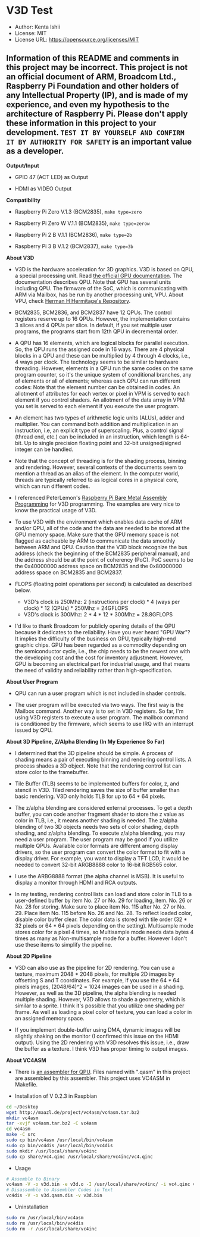 # V3D Test

* Author: Kenta Ishii
* License: MIT
* License URL: https://opensource.org/licenses/MIT

## Information of this README and comments in this project may be incorrect. This project is not an official document of ARM, Broadcom Ltd., Raspberry Pi Foundation and other holders of any Intellectual Property (IP), and is made of my experience, and even my hypothesis to the architecture of Raspberry Pi. Please don't apply these information in this project to your development. `TEST IT BY YOURSELF AND CONFIRM IT BY AUTHORITY FOR SAFETY` is an important value as a developer.

**Output/Input**

* GPIO 47 (ACT LED) as Output

* HDMI as VIDEO Output

**Compatibility**

* Raspberry Pi Zero V.1.3 (BCM2835), `make type=zero`

* Raspberry Pi Zero W V.1.1 (BCM2835), `make type=zerow`

* Raspberry Pi 2 B V.1.1 (BCM2836), `make type=2b`

* Raspberry Pi 3 B V.1.2 (BCM2837), `make type=3b`

**About V3D**

* V3D is the hardware acceleration for 3D graphics. V3D is based on QPU, a special processing unit. Read [the official GPU documentation](https://www.raspberrypi.org/documentation/hardware/raspberrypi/bcm2835/README.md). The documentation describes QPU. Note that GPU has several units including QPU. The firmware of the SoC, which is communicating with ARM via Mailbox, has be run by another processing unit, VPU. About VPU, check [Herman H Hermitage's Repository](https://github.com/hermanhermitage/videocoreiv).

* BCM2835, BCM2836, and BCM2837 have 12 QPUs. The control registers reserve up to 16 QPUs. However, the implementation contains 3 slices and 4 QPUs per slice. In default, if you set multiple user programs, the programs start from 12th QPU in decremental order.

* A QPU has 16 elements, which are logical blocks for parallel execution. So, the QPU runs the assigned code in 16 ways. There are 4 physical blocks in a QPU and these can be multiplied by 4 through 4 clocks, i.e., 4 ways per clock. The technology seems to be similar to hardware threading. However, elements in a QPU run the same codes on the same program counter, so it's the unique system of conditional branches, any of elements or all of elements; whereas each QPU can run different codes: Note that the element number can be obtained in codes. An allotment of attributes for each vertex or pixel in VPM is served to each element if you control shaders. An allotment of the data array in VPM you set is served to each element if you execute the user program.

* An element has two types of arithmetic logic units (ALUs), adder and multiplier. You can command both addition and multiplication in an instruction, i.e, an explicit type of superscaling. Plus, a control signal (thread end, etc.) can be included in an instruction, which length is 64-bit. Up to single precision floating point and 32-bit unsigned/signed integer can be handled.

* Note that the concept of threading is for the shading process, binning and rendering. However, several contexts of the documents seem to mention a thread as an alias of the element. In the computer world, threads are typically referred to as logical cores in a physical core, which can run different codes.

* I referenced PeterLemon's [Raspberry Pi Bare Metal Assembly Programming](https://github.com/PeterLemon/RaspberryPi) for V3D programming. The examples are very nice to know the practical usage of V3D.

* To use V3D with the environment which enables data cache of ARM and/or QPU, all of the code and the data are needed to be stored at the GPU memory space. Make sure that the GPU memory space is not flagged as cacheable by ARM to communicate the data smoothly between ARM and QPU. Caution that the V3D block recognize the bus address (check the beginning of the BCM2835 peripheral manual), and the address should be at the point of coherency (PoC). PoC seems to be the 0x40000000 address space on BCM2835 and the 0x80000000 address space on BCM2835 and BCM2837.

* FLOPS (floating point operations per second) is calculated as described below.
	* V3D's clock is 250Mhz: 2 (instructions per clock) * 4 (ways per clock) * 12 (QPUs) * 250Mhz = 24GFLOPS
	* V3D's clock is 300Mhz: 2 * 4 * 12 * 300Mhz = 28.8GFLOPS

* I'd like to thank Broadcom for publicly opening details of the QPU because it dedicates to the reliability. Have you ever heard "GPU War"? It implies the difficulty of the business on GPU, typically high-end graphic chips. GPU has been regarded as a commodity depending on the semiconductor cycle, i.e., the chip needs to be the newest one with the developing cost and the cost for inventory adjustment. However, GPU is becoming an electrical part for industrial usage, and that means the need of validity and reliability rather than high-specification.

**About User Program**

* QPU can run a user program which is not included in shader controls.

* The user program will be executed via two ways. The first way is the Mailbox command. Another way is to set in V3D registers. So far, I'm using V3D registers to execute a user program. The mailbox command is conditioned by the firmware, which seems to use IRQ with an interrupt issued by QPU.

**About 3D Pipeline, Z/Alpha Blending (In My Experience So Far)**

* I determined that the 3D pipeline should be simple. A process of shading means a pair of executing binning and rendering control lists. A process shades a 3D object. Note that the rendering control list can store color to the framebuffer.

* Tile Buffer (TLB) seems to be implemented buffers for color, z, and stencil in V3D. Tiled rendering saves the size of buffer smaller than basic rendering. V3D only holds TLB for up to 64 * 64 pixels.

* The z/alpha blending are considered external processes. To get a depth buffer, you can code another fragment shader to store the z value as color in TLB, i.e., it means another shading is needed. The z/alpha blending of two 3D objects needs two sets of color shading, depth shading, and z/alpha blending. To execute z/alpha blending, you may need a user program. The user program may be good if you utilize multiple QPUs. Available color formats are different among display drivers, so the user program can convert the color format to fit with a display driver. For example, you want to display a TFT LCD, it would be needed to convert 32-bit ARGB8888 color to 16-bit RGB565 color.

* I use the ARBG8888 format (the alpha channel is MSB). It is useful to display a monitor through HDMI and RCA outputs.

* In my testing, rendering control lists can load and store color in TLB to a user-defined buffer by item No. 27 or No. 29 for loading, item. No. 26 or No. 28 for storing. Make sure to place item No. 115 after No. 27 or No. 29. Place item No. 115 before No. 26 and No. 28. To reflect loaded color, disable color buffer clear. The color data is stored with tile order (32 * 32 pixels or 64 * 64 pixels depending on the setting). Multisample mode stores color for a pixel 4 times, so Multisample mode needs data bytes 4 times as many as Non-multisample mode for a buffer. However I don't use these items to simplify the pipeline.

**About 2D Pipeline**

* V3D can also use as the pipeline for 2D rendering. You can use a texture, maximum 2048 * 2048 pixels, for multiple 2D images by offsetting S and T coordinates. For example, if you use the 64 * 64 pixels images, (2048/64)^2 = 1024 images can be used in a shading. However, as well as the 3D pipeline, the alpha blending is needed multiple shading. However, V3D allows to shade a geometry, which is similar to a sprite. I think it's possible that you utilize one shading per frame. As well as loading a pixel color of texture, you can load a color in an assigned memory space.

* If you implement double-buffer using DMA, dynamic images will be slightly shaking on the monitor (I confirmed this issue on the HDMI output). Using the 2D rendering with V3D resolves this issue, i.e., draw the buffer as a texture. I think V3D has proper timing to output images.

**About VC4ASM**

* There is [an assembler for QPU](http://maazl.de/project/vc4asm/doc/index.html). Files named with ".qasm" in this project are assembled by this assembler. This project uses VC4ASM in Makefile.

* Installation of V 0.2.3 in Raspbian

```bash
cd ~/Desktop
wget http://maazl.de/project/vc4asm/vc4asm.tar.bz2
mkdir vc4asm
tar -xvjf vc4asm.tar.bz2 -C vc4asm
cd vc4asm
make -C src
sudo cp bin/vc4asm /usr/local/bin/vc4asm
sudo cp bin/vc4dis /usr/local/bin/vc4dis
sudo mkdir /usr/local/share/vc4inc
sudo cp share/vc4.qinc /usr/local/share/vc4inc/vc4.qinc
```

* Usage

```bash
# Assemble to Binary
vc4asm -V -o v3d.bin -e v3d.o -I /usr/local/share/vc4inc/ -i vc4.qinc v3d.qasm
# Disassemble to Assembler Codes in Text
vc4dis -V -o v3d.qasm.dis -v v3d.bin
```

* Uninstallation

```bash
sudo rm /usr/local/bin/vc4asm
sudo rm /usr/local/bin/vc4dis
sudo rm -r /usr/local/share/vc4inc
```
